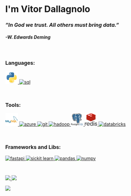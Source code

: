 <header>
<link rel="stylesheet" href="https://cdn.jsdelivr.net/gh/devicons/devicon@v2.15.1/devicon.min.css">

</header>

<h1 align="left">I'm Vitor Dallagnolo</h1>


<h3 align="left"><i>”In God we trust. All others must bring data.”</h3>
<h5 align="left"> -W. Edwards Deming</i> </h5>
<br>

<p align="left">
<h3 align="left">Languages:</h3>
<a href="https://pt.wikipedia.org/wiki/SQL" target="_blank" rel="noreferrer"> <img src="https://raw.githubusercontent.com/devicons/devicon/master/icons/python/python-original.svg" alt="python" width="40" height="40"/> </a> 
<a href="https://www.python.org" target="_blank" rel="noreferrer"> <img src="https://cdn-icons-png.flaticon.com/512/4299/4299956.png" alt="sql" width="40" height="40"/> </a> 
</p>

<br>
<h3 align="left">Tools:</h3>
<p align="left"> <a href="https://www.mysql.com/" target="_blank" rel="noreferrer"> <img src="https://raw.githubusercontent.com/devicons/devicon/master/icons/mysql/mysql-original-wordmark.svg" alt="mysql" width="40" height="40"/> </a>  <a href="https://azure.microsoft.com/en-in/" target="_blank" rel="noreferrer"> <img src="https://www.vectorlogo.zone/logos/microsoft_azure/microsoft_azure-icon.svg" alt="azure" width="40" height="40"/> <a href="https://git-scm.com/" target="_blank" rel="noreferrer"> <img src="https://www.vectorlogo.zone/logos/git-scm/git-scm-icon.svg" alt="git" width="40" height="40"/> </a> <a href="https://hadoop.apache.org/" target="_blank" rel="noreferrer"> <img src="https://www.vectorlogo.zone/logos/apache_hadoop/apache_hadoop-icon.svg" alt="hadoop" width="40" height="40"/> </a>  <a href="https://www.postgresql.org" target="_blank" rel="noreferrer"> <img src="https://raw.githubusercontent.com/devicons/devicon/master/icons/postgresql/postgresql-original-wordmark.svg" alt="postgresql" width="40" height="40"/> </a>  <a href="https://redis.io" target="_blank" rel="noreferrer"> <img src="https://raw.githubusercontent.com/devicons/devicon/master/icons/redis/redis-original-wordmark.svg" alt="redis" width="40" height="40"/> </a> 
 <a href="https://www.databricks.com/" target="_blank" rel="noreferrer"> <img src="https://upload.wikimedia.org/wikipedia/commons/6/63/Databricks_Logo.png" alt="databricks" width="40" height="40"/> </a>
</p>
 
<br>
<h3 align="left">Frameworks and Libs:</h3>
<p align="left">
<a href="https://fastapi.tiangolo.com/" target="_blank" rel="noreferrer"> <img src="https://cdn.jsdelivr.net/gh/devicons/devicon/icons/fastapi/fastapi-original.svg" alt="fastapi" width="40" height="40"/> </a><a href="https://scikit-learn.org/stable/" target="_blank" rel="noreferrer"> <img src="https://www.grantlee.me/static/media/scikitlearn.ff1c1fa00c739e8499bb.png" alt="sickit learn" width="40" height="40"/> </a>
<a href="https://pandas.pydata.org/" target="_blank" rel="noreferrer"> <img src="https://pandas.pydata.org/static/img/favicon_white.ico" alt="pandas" width="40" height="40"/> </a>
<a href="https://numpy.org/" target="_blank" rel="noreferrer"> <img src="https://numpy.org/images/logo.svg" alt="numpy" width="40" height="40"/> </a>
</p>

<br>
<p align=center> 
<div>
<a href="https://github.com/vitordallagnolo">
<img height="180em" src="https://github-readme-stats.vercel.app/api/top-langs/?username=vitordallagnolo&layout=compact&langs_count=7&theme=transparent"/>
<img height="180em" src="https://github-readme-stats.vercel.app/api?username=vitordallagnolo&show_icons=true&theme=transparent&include_all_commits=true&count_private=true"/>
</div>
</p>

![](https://komarev.com/ghpvc/?username=your-github-username)

